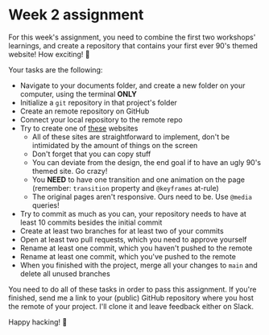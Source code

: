 # Week 2 assignment

For this week's assignment, you need to combine the first two workshops' learnings, and create a repository that contains your first ever 90's themed website! How exciting! 🕺

Your tasks are the following:
- Navigate to your documents folder, and create a new folder on your computer, using the terminal **ONLY**
- Initialize a `git` repository in that project's folder
- Create an remote repository on GitHub
- Connect your local repository to the remote repo
- Try to create one of [these](https://www.adamhammond.com/ugly-90s-webpages/) websites
  - All of these sites are straightforward to implement, don't be intimidated by the amount of things on the screen
  - Don't forget that you can copy stuff
  - You can deviate from the design, the end goal if to have an ugly 90's themed site. Go crazy!
  - You **NEED** to have one transition and one animation on the page (remember: `transition` property and `@keyframes` at-rule)
  - The original pages aren't responsive. Ours need to be. Use `@media` queries!
- Try to commit as much as you can, your repository needs to have at least 10 commits besides the initial commit
- Create at least two branches for at least two of your commits
- Open at least two pull requests, which you need to approve yourself
- Rename at least one commit, which you haven't pushed to the remote
- Rename at least one commit, which you've pushed to the remote
- When you finished with the project, merge all your changes to `main` and delete all unused branches

You need to do all of these tasks in order to pass this assignment. If you're finished, send me a link to your (public) GitHub repository where you host the remote of your project. I'll clone it and leave feedback either on Slack.

Happy hacking! 🦧
